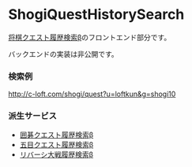 # ShogiQuestHistorySearch

[将棋クエスト履歴検索β](http://c-loft.com/shogi/quest/)のフロントエンド部分です。

バックエンドの実装は非公開です。

### 検索例

http://c-loft.com/shogi/quest?u=loftkun&g=shogi10


### 派生サービス

- [囲碁クエスト履歴検索β](http://c-loft.com/igo/quest/)
- [五目クエスト履歴検索β](http://c-loft.com/renju/quest/)
- [リバーシ大戦履歴検索β](http://c-loft.com/reversi/wars/)



